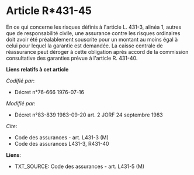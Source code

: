 # Article R*431-45

En ce qui concerne les risques définis à l'article L. 431-3, alinéa 1, autres que de responsabilité civile, une assurance
contre les risques ordinaires doit avoir été préalablement souscrite pour un montant au moins égal à celui pour lequel la
garantie est demandée. La caisse centrale de réassurance peut déroger à cette obligation après accord de la commission
consultative des garanties prévue à l'article R. 431-40.

**Liens relatifs à cet article**

_Codifié par_:

  - Décret n°76-666 1976-07-16

_Modifié par_:

  - Décret n°83-839 1983-09-20 art. 2 JORF 24 septembre 1983

_Cite_:

  - Code des assurances - art. L431-3 (M)
  - Code des assurances L431-3, R431-40

**Liens**:

  - TXT_SOURCE: Code des assurances - art. L431-5 (M)
